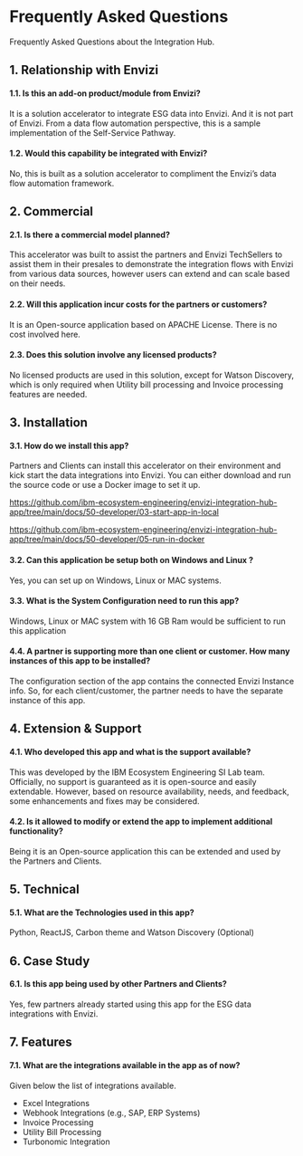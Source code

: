 # Frequently Asked Questions

Frequently Asked Questions about the Integration Hub.

## 1. Relationship with Envizi

#### 1.1. Is this an add-on product/module from Envizi?

It is a solution accelerator to integrate ESG data into Envizi. And it is not part of Envizi. From a data flow automation perspective, this is a sample implementation of the Self-Service Pathway.

#### 1.2. Would this capability be integrated with Envizi?
No, this is built as a solution accelerator to compliment the Envizi’s data flow automation framework.

## 2. Commercial

#### 2.1. Is there a commercial model planned?
This accelerator was built to assist the partners and Envizi TechSellers  to assist them in their presales to demonstrate the integration flows with Envizi from various data sources, however users can extend and can scale based on their needs.

#### 2.2. Will this application incur costs for the partners or customers?
It is an Open-source application based on APACHE License. There is no cost involved here.

#### 2.3. Does this solution involve any licensed products?
No licensed products are used in this solution, except for Watson Discovery, which is only required when Utility bill processing and Invoice processing features are needed.

## 3. Installation

#### 3.1. How do we install this app?
Partners and Clients can install this accelerator on their environment and kick start the data integrations into Envizi.
You can either download and run the source code or use a Docker image to set it up.

https://github.com/ibm-ecosystem-engineering/envizi-integration-hub-app/tree/main/docs/50-developer/03-start-app-in-local

https://github.com/ibm-ecosystem-engineering/envizi-integration-hub-app/tree/main/docs/50-developer/05-run-in-docker

#### 3.2. Can this application be setup both on Windows and Linux ?
Yes, you can set up on Windows, Linux or MAC systems.

#### 3.3. What is the System Configuration need to run this app?
Windows, Linux or MAC system with 16 GB Ram would be sufficient to run this application

#### 4.4. A partner is supporting more than one client or customer. How many instances of this app to be installed?
The configuration section of the app contains the connected Envizi Instance info. So, for each client/customer, the partner needs to have the separate instance of this app.

## 4. Extension & Support

#### 4.1. Who developed this app and what is the support available?
This was developed by the IBM Ecosystem Engineering SI Lab team. Officially, no support is guaranteed as it is open-source and easily extendable. However, based on resource availability, needs, and feedback, some enhancements and fixes may be considered.

#### 4.2. Is it allowed to modify or extend the app to implement additional functionality?
Being it is an Open-source application this can be extended and used by the Partners and Clients. 

## 5. Technical

#### 5.1. What are the Technologies used in this app?
Python, ReactJS, Carbon theme and Watson Discovery (Optional)

## 6. Case Study

#### 6.1. Is this app being used by other Partners and Clients?
Yes, few partners already started using this app for the ESG data integrations with Envizi.

## 7. Features

#### 7.1. What are the integrations available in the app as of now?
Given below the list of integrations available.
- Excel Integrations
- Webhook Integrations (e.g., SAP, ERP Systems)
- Invoice Processing
- Utility Bill Processing
- Turbonomic Integration


